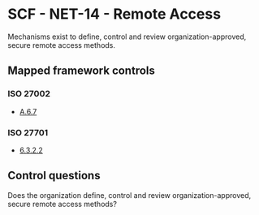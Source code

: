 # SCF - NET-14 - Remote Access
Mechanisms exist to define, control and review organization-approved, secure remote access methods.
## Mapped framework controls
### ISO 27002
- [A.6.7](../iso27002/a-6.md#a67)
  
### ISO 27701
- [6.3.2.2](../iso27701/6322.md)
  
## Control questions
Does the organization define, control and review organization-approved, secure remote access methods?
  